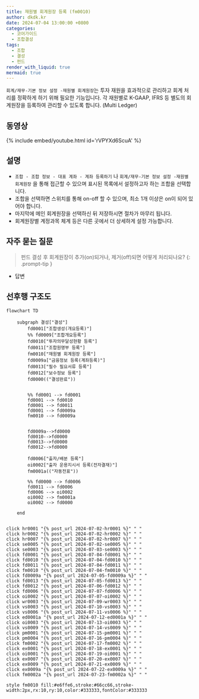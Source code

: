 ```yaml
---
title: 재원별 회계원장 등록 (fm0010)
author: dkdk.kr
date: 2024-07-04 13:00:00 +0800
categories:
  - 코어가이드
  - 조합결성
tags:
  - 조합
  - 결성
  - 펀드
render_with_liquid: true
mermaid: true
---
```

`회계/재무-기본 정보 설정 -재원별 회계원장`는 투자 재원을 효과적으로 관리하고 회계 처리를 정확하게 하기 위해 필요한 기능입니다. 각 재원별로 K-GAAP, IFRS 등 별도의 회계원장을 등록하여 관리할 수 있도록 합니다. (Multi Ledger)

## 동영상

{% include embed/youtube.html id='rVPYXd6ScuA' %}

## 설명

- `조합 - 조합 정보 - 대표 계좌 - 계좌 등록하기` 나 `회계/재무-기본 정보 설정 -재원별 회계원장` 을 통해 접근할 수 있으며 표시된 목록에서 설정하고자 하는 조합을 선택합니다.
- 조합을 선택하면 스위치를 통해 on-off 할 수 있으며, 최소 1개 이상은 on이 되어 있어야 합니다.
- 마지막에 메인 회계원장을 선택하신 뒤 저장하시면 절차가 마무리 됩니다.
- 회계원장별 계정과목 체계 등은 다른 곳에서 더 상세하게 설정 가능합니다.

## 자주 묻는 질문

> 펀드 결성 후 회계원장이 추가(on)되거나, 제거(off)되면 어떻게 처리되나요?
{: .prompt-tip }

- 답변



## 선후행 구조도

```mermaid
flowchart TD

    subgraph 결성["결성"]
        fd0001["조합생성(개요등록)"]
        %% fd0009["조합개요등록"]
        fd0010["투자의무달성현황 등록"]
        fd0011["조합원명부 등록"]
        fm0010["재원별 회계원장 등록"]
        fd0009a["금융정보 등록(계좌등록)"]
        fd0013["필수 필요서류 등록"]
        fd0012["보수정보 등록"]
        fd0000(("결성완료"))

        
        %% fd0001 --> fd0001
        fd0001 --> fd0010
        fd0001 --> fd0011 
        fd0001 --> fd0009a 
        fm0010 --> fd0009a


        fd0009a-->fd0000
        fd0010-->fd0000
        fd0013-->fd0000
        fd0012-->fd0000

        fd0006["출자/배분 등록"]
        oi0002["출자 운용지시서 등록(전자결재)"]
        fm0001a(("자동전표"))

        %% fd0000 --> fd0006
        fd0011 --> fd0006
        fd0006 --> oi0002 
        oi0002 --> fm0001a
        oi0002 --> fd0000

    end

    
click hr0001 "{% post_url 2024-07-02-hr0001 %}" " "
click hr0002 "{% post_url 2024-07-02-hr0002 %}" " "
click hr0007 "{% post_url 2024-07-02-hr0007 %}" " "
click se0005 "{% post_url 2024-07-02-se0005 %}" " "
click se0003 "{% post_url 2024-07-03-se0003 %}" " "
click fd0001 "{% post_url 2024-07-04-fd0001 %}" " "
click fd0010 "{% post_url 2024-07-04-fd0010 %}" " "
click fd0011 "{% post_url 2024-07-04-fd0011 %}" " "
click fm0010 "{% post_url 2024-07-04-fm0010 %}" " "
click fd0009a "{% post_url 2024-07-05-fd0009a %}" " "
click fd0013 "{% post_url 2024-07-05-fd0013 %}" " "
click fd0012 "{% post_url 2024-07-06-fd0012 %}" " "
click fd0006 "{% post_url 2024-07-07-fd0006 %}" " "
click oi0002 "{% post_url 2024-07-07-oi0002 %}" " "
click wr0003 "{% post_url 2024-07-09-wr0003 %}" " "
click vs0003 "{% post_url 2024-07-10-vs0003 %}" " "
click vs0006 "{% post_url 2024-07-11-vs0006 %}" " "
click ed0001a "{% post_url 2024-07-12-ed0001a %}" " "
click oi0003 "{% post_url 2024-07-13-oi0003 %}" " "
click vs0009 "{% post_url 2024-07-14-vs0009 %}" " "
click pm0001 "{% post_url 2024-07-15-pm0001 %}" " "
click pm0004 "{% post_url 2024-07-16-pm0004 %}" " "
click fm0002 "{% post_url 2024-07-17-fm0002 %}" " "
click ex0001 "{% post_url 2024-07-18-ex0001 %}" " "
click oi0001 "{% post_url 2024-07-19-oi0001 %}" " "
click ex0007 "{% post_url 2024-07-20-ex0007 %}" " "
click ex0009 "{% post_url 2024-07-21-ex0009 %}" " "
click ex0009a "{% post_url 2024-07-22-ex0009a %}" " "
click fm0002a "{% post_url 2024-07-23-fm0002a %}" " "

style fm0010 fill:#e6ffe6,stroke:#66cc66,stroke-width:2px,rx:10,ry:10,color:#333333,fontColor:#333333

```
